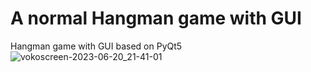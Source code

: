 # A normal Hangman game with GUI 
Hangman game with GUI based on PyQt5
![vokoscreen-2023-06-20_21-41-01](https://github.com/khoatran94/hangman_PyQt5/assets/39628780/54b5edb1-1a6c-4a48-a483-c5bdc17ef4e4)
